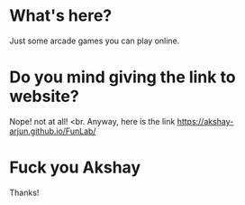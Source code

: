 # What's here?
Just some arcade games you can play online.

# Do you mind giving the link to website?
Nope! not at all!
<br. Anyway, here is the link https://akshay-arjun.github.io/FunLab/

# Fuck you Akshay
Thanks!
